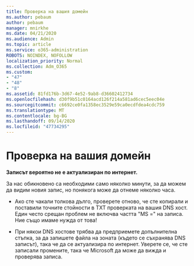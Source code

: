 ```yaml
---
title: Проверка на вашия домейн
ms.author: pebaum
author: pebaum
manager: mnirkhe
ms.date: 04/21/2020
ms.audience: Admin
ms.topic: article
ms.service: o365-administration
ROBOTS: NOINDEX, NOFOLLOW
localization_priority: Normal
ms.collection: Adm_O365
ms.custom:
- "47"
- "48"
- "8"
ms.assetid: 81fd176b-3d67-4e52-9ab8-d36602412734
ms.openlocfilehash: d30f9b51c0164acd126f214a581ad6cec5eec04e
ms.sourcegitcommit: c6692ce0fa1358ec3529e59ca0ecdfdea4cdc759
ms.translationtype: MT
ms.contentlocale: bg-BG
ms.lasthandoff: 09/14/2020
ms.locfileid: "47734295"
---
```

# <a name="verify-your-domain"></a>Проверка на вашия домейн

 **Записът вероятно не е актуализиран по интернет.**
  
За нас обикновено са необходими само няколко минути, за да можем да видим новия запис, но понякога може да отнеме няколко часа. 
  
- Ако сте чакали толкова дълго, проверете отново, че сте копирали и поставили точните стойности в TXT проверката на вашия DNS хост. Един често срещан проблем не включва частта "MS =" на записа. Ние също имаме нужда от това!

- При някои DNS хостове трябва да предприемете допълнителна стъпка, за да запишете файла на зоната (където се съхранява DNS записът), така че да се актуализира по интернет. Уверете се, че сте записали промените, така че Microsoft да може да вижда и проверява записа.
